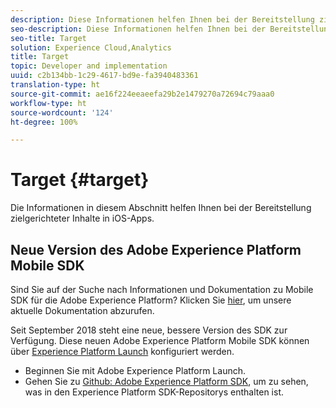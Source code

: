 ```yaml
---
description: Diese Informationen helfen Ihnen bei der Bereitstellung zielgerichteter Inhalte in iOS-Apps.
seo-description: Diese Informationen helfen Ihnen bei der Bereitstellung zielgerichteter Inhalte in iOS-Apps.
seo-title: Target
solution: Experience Cloud,Analytics
title: Target
topic: Developer and implementation
uuid: c2b134bb-1c29-4617-bd9e-fa3940483361
translation-type: ht
source-git-commit: ae16f224eeaeefa29b2e1479270a72694c79aaa0
workflow-type: ht
source-wordcount: '124'
ht-degree: 100%

---
```



# Target {#target}

Die Informationen in diesem Abschnitt helfen Ihnen bei der Bereitstellung zielgerichteter Inhalte in iOS-Apps.

## Neue Version des Adobe Experience Platform Mobile SDK

Sind Sie auf der Suche nach Informationen und Dokumentation zu Mobile SDK für die Adobe Experience Platform? Klicken Sie [hier](https://aep-sdks.gitbook.io/docs/), um unsere aktuelle Dokumentation abzurufen.

Seit September 2018 steht eine neue, bessere Version des SDK zur Verfügung. Diese neuen Adobe Experience Platform Mobile SDK können über [Experience Platform Launch](https://www.adobe.com/de/experience-platform/launch.html) konfiguriert werden.

* Beginnen Sie mit Adobe Experience Platform Launch.
* Gehen Sie zu [Github: Adobe Experience Platform SDK](https://github.com/Adobe-Marketing-Cloud/acp-sdks), um zu sehen, was in den Experience Platform SDK-Repositorys enthalten ist.
